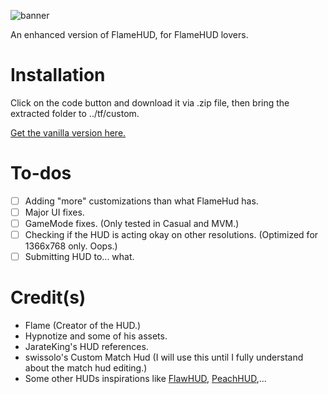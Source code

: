 ![banner](https://user-images.githubusercontent.com/102655447/169249226-c0392d07-4471-4713-866b-b114aeaa654a.png)

An enhanced version of FlameHUD, for FlameHUD lovers.

# Installation
Click on the code button and download it via .zip file, then bring the extracted folder to ../tf/custom.

[Get the vanilla version here.](https://huds.tf/site/s-Flame-Hud)

# To-dos
- [ ] Adding "more" customizations than what FlameHud has.
- [ ] Major UI fixes.
- [ ] GameMode fixes. (Only tested in Casual and MVM.)
- [ ] Checking if the HUD is acting okay on other resolutions. (Optimized for 1366x768 only. Oops.)
- [ ] Submitting HUD to... what.

# Credit(s)
- Flame (Creator of the HUD.)
- Hypnotize and some of his assets.
- JarateKing's HUD references.
- swissolo's Custom Match Hud (I will use this until I fully understand about the match hud editing.)
- Some other HUDs inspirations like [FlawHUD](https://huds.tf/site/s-FlawHUD), [PeachHUD](https://huds.tf/site/s-PeachHUD),...

